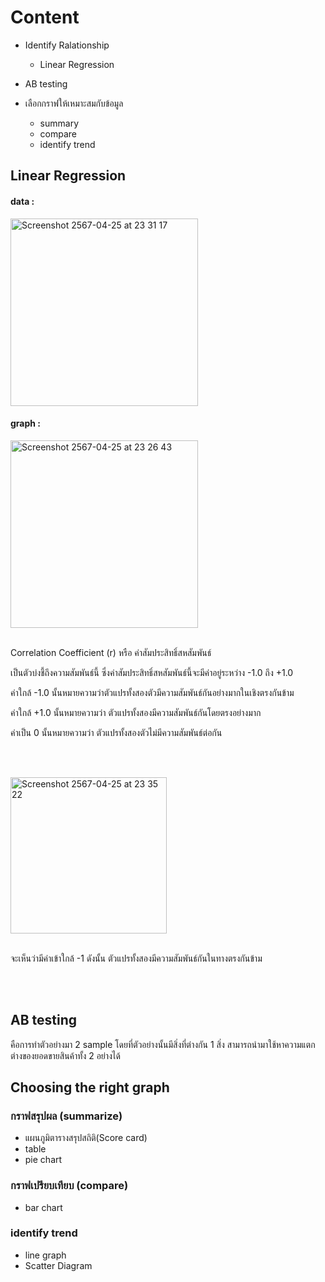 
# Content

- Identify Ralationship
    - Linear Regression    
- AB testing

- เลือกกราฟให้เหมาะสมกับข้อมูล
  - summary
  - compare
  - identify trend
    


## Linear Regression

#### data :

<img width="300" alt="Screenshot 2567-04-25 at 23 31 17" src="https://github.com/KMkhim/Mini_DS_camp2024/assets/152082969/9cc6eb49-24ab-4fea-b815-69f3126909fa">

#### graph : 

<img width="300" alt="Screenshot 2567-04-25 at 23 26 43" src="https://github.com/KMkhim/Mini_DS_camp2024/assets/152082969/8de6c003-3b50-455b-a6c6-d6c1c8ad447c">
<br/><br/>

<p>Correlation Coefficient (r) หรือ ค่าสัมประสิทธิ์สหสัมพันธ์</p> 

<p>เป็นตัวบ่งชี้ถึงความสัมพันธ์นี้ ซึ่งค่าสัมประสิทธิ์สหสัมพันธ์นี้จะมีค่าอยู่ระหว่าง -1.0 ถึง +1.0 </p>

<p>ค่าใกล้ -1.0 นั้นหมายความว่าตัวแปรทั้งสองตัวมีความสัมพันธ์กันอย่างมากในเชิงตรงกันข้าม</p> 

<p>ค่าใกล้ +1.0 นั้นหมายความว่า ตัวแปรทั้งสองมีความสัมพันธ์กันโดยตรงอย่างมาก</p> 

<p>ค่าเป็น 0 นั้นหมายความว่า ตัวแปรทั้งสองตัวไม่มีความสัมพันธ์ต่อกัน </p>

<br/><br/>

<img width="250" alt="Screenshot 2567-04-25 at 23 35 22" src="https://github.com/KMkhim/Mini_DS_camp2024/assets/152082969/ef5adbd6-a376-422d-a102-e742ca291381">
<br/><br/>

<p> จะเห็นว่ามีค่าเข้าใกล้  -1 ดังนั้น ตัวแปรทั้งสองมีความสัมพันธ์กันในทางตรงกันข้าม </p>

<br/><br/>

## AB testing

คือการทำตัวอย่างมา 2 sample โดยที่ตัวอย่างนั้นมีสิ่งที่ต่างกัน 1 สิ่ง
สามารถนำมาใช้หาความแตกต่างของยอดขายสินค้าทั้ง 2 อย่างได้

## Choosing the right graph

### กราฟสรุปผล (summarize)

- แผนภูมิตารางสรุปสถิติ(Score card)
- table
- pie chart


### กราฟเปรียบเทียบ (compare)
- bar chart

### identify trend 
- line graph
- Scatter Diagram 
